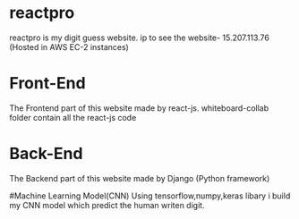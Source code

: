 # reactpro

  reactpro is my digit guess website. ip to see the website-  15.207.113.76  (Hosted in AWS EC-2 instances)

# Front-End
  The Frontend part of this website made by react-js. whiteboard-collab folder contain all the react-js code
  
# Back-End
  The Backend part of this website made by Django (Python framework)
  
#Machine Learning Model(CNN)
  Using tensorflow,numpy,keras libary i build my CNN model which predict the human writen digit. 
